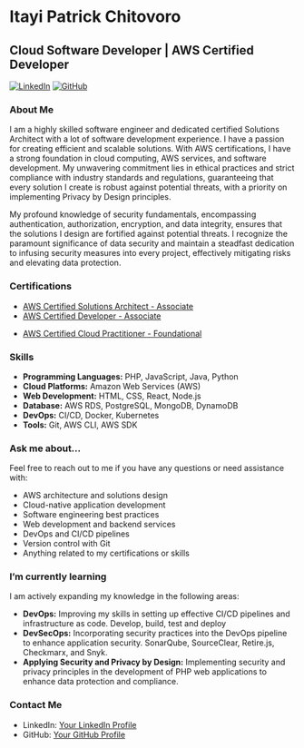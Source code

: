 # Itayi Patrick Chitovoro

## Cloud Software Developer | AWS Certified Developer

[![LinkedIn](https://img.shields.io/badge/LinkedIn-patjnr-blue)](https://www.linkedin.com/in/patjnr)
[![GitHub](https://img.shields.io/badge/GitHub-patjnr-green)](https://github.com/patjnr)
<!--[![Portfolio](https://img.shields.io/badge/Portfolio-YourWebsite-red)](https://www.yourwebsite.com)-->

### About Me

I am a highly skilled software engineer and dedicated certified Solutions Architect with a lot of software development experience. I have a passion for creating efficient and scalable solutions. With AWS certifications, I have a strong foundation in cloud computing, AWS services, and software development. My unwavering commitment lies in ethical practices and strict compliance with industry standards and regulations, guaranteeing that every solution I create is robust against potential threats, with a priority on implementing Privacy by Design principles.  
 
My profound knowledge of security fundamentals, encompassing authentication, authorization, encryption, and data integrity, ensures that the solutions I design are fortified against potential threats. I recognize the paramount significance of data security and maintain a steadfast dedication to infusing security measures into every project, effectively mitigating risks and elevating data protection.  

### Certifications

- [AWS Certified Solutions Architect - Associate](https://www.credly.com/badges/9b1f3456-c850-483a-94cf-bead65a9954e)
- [AWS Certified Developer - Associate](https://www.credly.com/badges/065c6882-d540-4dd4-b6e2-3e2e78dd918c)
<!-- [AWS Certified SysOps Administrator - Associate](https://www.yourlinktothe.aws.certification)-->
- [AWS Certified Cloud Practitioner - Foundational](https://www.credly.com/badges/9668d762-def2-4deb-838f-d85d8dd15503)

### Skills

- **Programming Languages:** PHP, JavaScript, Java, Python
- **Cloud Platforms:** Amazon Web Services (AWS)
- **Web Development:** HTML, CSS, React, Node.js
- **Database:** AWS RDS, PostgreSQL, MongoDB, DynamoDB
- **DevOps:** CI/CD, Docker, Kubernetes
- **Tools:** Git, AWS CLI, AWS SDK

### Ask me about...

Feel free to reach out to me if you have any questions or need assistance with:

- AWS architecture and solutions design
- Cloud-native application development
- Software engineering best practices
- Web development and backend services
- DevOps and CI/CD pipelines
- Version control with Git
- Anything related to my certifications or skills

<!--
### Projects

- **Project 1:** [Project Name](https://github.com/yourgithubhandle/project1)
  - Description: Brief description of the project.
- **Project 2:** [Project Name](https://github.com/yourgithubhandle/project2)
  - Description: Brief description of the project.
- **Project 3:** [Project Name](https://github.com/yourgithubhandle/project3)
  - Description: Brief description of the project.
-->

### I’m currently learning

I am actively expanding my knowledge in the following areas:

- **DevOps:** Improving my skills in setting up effective CI/CD pipelines and infrastructure as code. Develop, build, test and deploy
- **DevSecOps:** Incorporating security practices into the DevOps pipeline to enhance application security. SonarQube, SourceClear, Retire.js, Checkmarx, and Snyk.
- **Applying Security and Privacy by Design:** Implementing security and privacy principles in the development of PHP web applications to enhance data protection and compliance.


### Contact Me

- LinkedIn: [Your LinkedIn Profile](https://www.linkedin.com/in/patjnr)
- GitHub: [Your GitHub Profile](https://github.com/patjnr)


<!--
**patjnr/patjnr** is a ✨ _special_ ✨ repository because its `README.md` (this file) appears on your GitHub profile.

Here are some ideas to get you started:

- 🔭 I’m currently working on ...
- 🌱 I’m currently learning ...
- 👯 I’m looking to collaborate on ...
- 🤔 I’m looking for help with ...
- 💬 Ask me about ...
- 📫 How to reach me: ...
- 😄 Pronouns: ...
- ⚡ Fun fact: ...
-->
